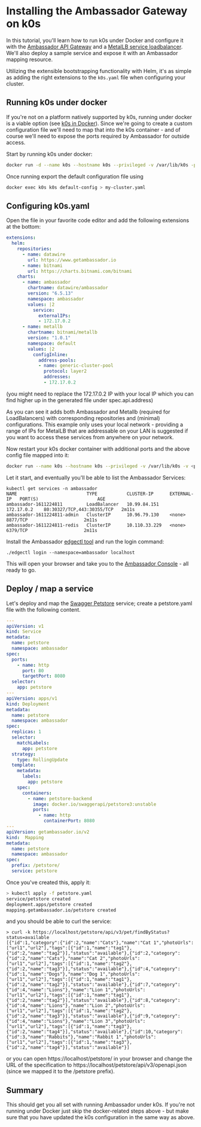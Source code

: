 # Installing the Ambassador Gateway on k0s

In this tutorial, you'll learn how to run k0s under Docker and configure it with the
[Ambassador API Gateway](https://www.getambassador.io/products/api-gateway/) and
a [MetalLB service loadbalancer](https://metallb.universe.tf/). We'll also deploy a sample 
service and expose it with an Ambassador mapping resource.

Utilizing the extensible bootstrapping functionality with Helm, 
it's as simple as adding the right extensions to the `k0s.yaml` file 
when configuring your cluster.

## Running k0s under docker

If you're not on a platform natively supported by k0s, running under docker is a viable option 
(see [k0s in Docker](../k0s-in-docker.md)). Since we're going to create a custom configuration file we'll need
to map that into the k0s container - and of course we'll need to expose the ports required by
Ambassador for outside access.

Start by running k0s under docker:

```sh
docker run -d --name k0s --hostname k0s --privileged -v /var/lib/k0s -p 6443:6443 docker.pkg.github.com/k0sproject/k0s/k0s:<version>
```

Once running export the default configuration file using

```sh
docker exec k0s k0s default-config > my-cluster.yaml
```

## Configuring k0s.yaml

Open the file in your favorite code editor and add the following extensions at the bottom:

```yaml
extensions:
  helm:
    repositories:
      - name: datawire
        url: https://www.getambassador.io
      - name: bitnami
        url: https://charts.bitnami.com/bitnami
    charts:
      - name: ambassador
        chartname: datawire/ambassador
        version: "6.5.13"
        namespace: ambassador
        values: |2
          service:
            externalIPs:
            - 172.17.0.2
      - name: metallb
        chartname: bitnami/metallb
        version: "1.0.1"
        namespace: default
        values: |2
          configInline:
            address-pools:
            - name: generic-cluster-pool
              protocol: layer2
              addresses:
              - 172.17.0.2
```
(you might need to replace the 172.17.0.2 IP with your local IP which you can find higher up in the generated file
under spec.api.address)

As you can see it adds both Ambassador and Metallb (required for LoadBalancers) with corresponding repositories
and (minimal) configurations. This example only uses your local network - providing a range of IPs for 
MetalLB that are addressable on your LAN is suggested if you want to access these services from anywhere on 
your network.

Now restart your k0s docker container with additional ports and the above config file mapped into it:

```sh
docker run --name k0s --hostname k0s --privileged -v /var/lib/k0s -v <path to conf file>:/k0s.yaml -p 6443:6443 -p 80:80 -p 443:443 -p 8080:8080 docker.pkg.github.com/k0sproject/k0s/k0s:v0.9.1
```

Let it start, and eventually you'll be able to list the Ambassador Services:

```shell
kubectl get services -n ambassador
NAME                          TYPE           CLUSTER-IP      EXTERNAL-IP   PORT(S)                      AGE
ambassador-1611224811         LoadBalancer   10.99.84.151    172.17.0.2    80:30327/TCP,443:30355/TCP   2m11s
ambassador-1611224811-admin   ClusterIP      10.96.79.130    <none>        8877/TCP                     2m11s
ambassador-1611224811-redis   ClusterIP      10.110.33.229   <none>        6379/TCP                     2m11s
```

Install the Ambassador [edgectl tool](https://www.getambassador.io/docs/latest/topics/using/edgectl/edge-control/) 
and run the login command:

```shell
./edgectl login --namespace=ambassador localhost
```

This will open your browser and take you to the [Ambassador Console](https://www.getambassador.io/docs/latest/topics/using/edge-policy-console/) - all ready to go.

## Deploy / map a service

Let's deploy and map the [Swagger Petstore](https://petstore.swagger.io/) service; create a petstore.yaml file with
the following content.

```yaml
---
apiVersion: v1
kind: Service
metadata:
  name: petstore
  namespace: ambassador
spec:
  ports:
    - name: http
      port: 80
      targetPort: 8080
  selector:
    app: petstore
---
apiVersion: apps/v1
kind: Deployment
metadata:
  name: petstore
  namespace: ambassador
spec:
  replicas: 1
  selector:
    matchLabels:
      app: petstore
  strategy:
    type: RollingUpdate
  template:
    metadata:
      labels:
        app: petstore
    spec:
      containers:
        - name: petstore-backend
          image: docker.io/swaggerapi/petstore3:unstable
          ports:
            - name: http
              containerPort: 8080
---
apiVersion: getambassador.io/v2
kind:  Mapping
metadata:
  name: petstore
  namespace: ambassador
spec:
  prefix: /petstore/
  service: petstore
```

Once you've created this, apply it:

```sh
> kubectl apply -f petstore.yaml
service/petstore created
deployment.apps/petstore created
mapping.getambassador.io/petstore created
```

and you should be able to curl the service:

```shell
> curl -k https://localhost/petstore/api/v3/pet/findByStatus?status=available
[{"id":1,"category":{"id":2,"name":"Cats"},"name":"Cat 1","photoUrls":["url1","url2"],"tags":[{"id":1,"name":"tag1"},{"id":2,"name":"tag2"}],"status":"available"},{"id":2,"category":{"id":2,"name":"Cats"},"name":"Cat 2","photoUrls":["url1","url2"],"tags":[{"id":1,"name":"tag2"},{"id":2,"name":"tag3"}],"status":"available"},{"id":4,"category":{"id":1,"name":"Dogs"},"name":"Dog 1","photoUrls":["url1","url2"],"tags":[{"id":1,"name":"tag1"},{"id":2,"name":"tag2"}],"status":"available"},{"id":7,"category":{"id":4,"name":"Lions"},"name":"Lion 1","photoUrls":["url1","url2"],"tags":[{"id":1,"name":"tag1"},{"id":2,"name":"tag2"}],"status":"available"},{"id":8,"category":{"id":4,"name":"Lions"},"name":"Lion 2","photoUrls":["url1","url2"],"tags":[{"id":1,"name":"tag2"},{"id":2,"name":"tag3"}],"status":"available"},{"id":9,"category":{"id":4,"name":"Lions"},"name":"Lion 3","photoUrls":["url1","url2"],"tags":[{"id":1,"name":"tag3"},{"id":2,"name":"tag4"}],"status":"available"},{"id":10,"category":{"id":3,"name":"Rabbits"},"name":"Rabbit 1","photoUrls":["url1","url2"],"tags":[{"id":1,"name":"tag3"},{"id":2,"name":"tag4"}],"status":"available"}]
```

or you can open https://localhost/petstore/ in your browser and change the URL of the specification to
https://localhost/petstore/api/v3/openapi.json (since we mapped it to the /petstore prefix). 

## Summary

This should get you all set with running Ambassador under k0s. If you're not running under Docker just skip the docker-related
steps above - but make sure that you have updated the k0s configuration in the same way as above. 